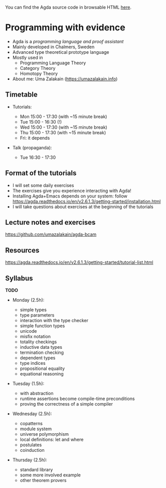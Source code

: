 
You can find the Agda source code in browsable HTML [here](https://umazalakain.github.io/agda-bcam/agda/Everything.html).

# Programming with evidence

- Agda is a *programming language and proof assistant*
- Mainly developed in Chalmers, Sweden
- Advanced type theoretical prototype language
- Mostly used in
  - Programming Language Theory
  - Category Theory
  - Homotopy Theory
- About me: Uma Zalakain (<https://umazalakain.info>)

## Timetable

- Tutorials:
  - Mon 15:00 - 17:30 (with ~15 minute break)
  - Tue 15:00 - 16:30 (!)
  - Wed 15:00 - 17:30 (with ~15 minute break)
  - Thu 15:00 - 17:30 (with ~15 minute break)
  - Fri: it depends

- Talk (propaganda):
  - Tue 16:30 - 17:30

## Format of the tutorials

- I will set some daily exercises
- The exercises give you experience interacting with Agda!
- Installing Agda+Emacs depends on your system:
follow <https://agda.readthedocs.io/en/v2.6.1.3/getting-started/installation.html>
- I will take questions about exercises at the beginning of the tutorials

## Lecture notes and exercises

<https://github.com/umazalakain/agda-bcam>

## Resources

<https://agda.readthedocs.io/en/v2.6.1.3/getting-started/tutorial-list.html>

## Syllabus

**TODO**

- Monday (2.5h):
  - simple types
  - type parameters
  - interaction with the type checker
  - simple function types
  - unicode
  - misfix notation
  - totality checkings
  - inductive data types
  - termination checking
  - dependent types
  - type indices
  - propositional equality
  - equational reasoning

- Tuesday (1.5h):
  - with abstraction
  - runtime assertions become compile-time preconditions
  - proving the correctness of a simple compiler

- Wednesday (2.5h):
  - copatterns
  - module system
  - universe polymorphism
  - local definitions: let and where
  - postulates
  - coinduction

- Thursday (2.5h):
  - standard library
  - some more involved example
  - other theorem provers
